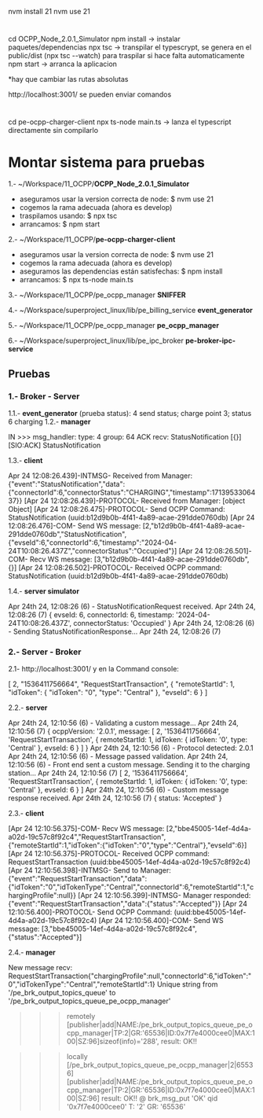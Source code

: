 nvm install 21
nvm use 21

#
cd OCPP_Node_2.0.1_Simulator
npm install -> instalar paquetes/dependencias
npx tsc -> transpilar el typescrypt, se genera en el public/dist
(npx tsc --watch) para traspilar si hace falta automaticamente
npm start -> arranca la aplicacion

*hay que cambiar las rutas absolutas

http://localhost:3001/ se pueden enviar comandos

#
cd pe-ocpp-charger-client
npx ts-node main.ts -> lanza el typescript directamente sin compilarlo



# Montar sistema para pruebas

1.- ~/Workspace/11_OCPP/**OCPP_Node_2.0.1_Simulator**

- aseguramos usar la version correcta de node: $ nvm use 21
- cogemos la rama adecuada (ahora es develop)
- traspilamos usando: $ npx tsc
- arrancamos: $ npm start

2.- ~/Workspace/11_OCPP/**pe-ocpp-charger-client**

- aseguramos usar la version correcta de node: $ nvm use 21
- cogemos la rama adecuada (ahora es develop)
- aseguramos las dependencias están satisfechas: $ npm install
- arrancamos: $ npx ts-node main.ts

3.- ~/Workspace/11_OCPP/pe_ocpp_manager **SNIFFER**

4.- ~/Workspace/superproject_linux/lib/pe_billing_service **event_generator**

5.- ~/Workspace/11_OCPP/pe_ocpp_manager **pe_ocpp_manager**

6.- ~/Workspace/superproject_linux/lib/pe_ipc_broker **pe-broker-ipc-service**

## Pruebas 

### 1.- Broker - Server

1.1.- **event_generator** (prueba status): 4 send status; charge point 3; status 6 charging
1.2.- **manager**

IN >>> msg_handler: type: 4	group: 64
ACK recv: StatusNotification
[{}]
[SIO:ACK] StatusNotification

1.3.- **client**

Apr 24 12:08:26.439]-INTMSG- Received from Manager: {"event":"StatusNotification","data":{"connectorId":6,"connectorStatus":"CHARGING","timestamp":1713953306437}}
[Apr 24 12:08:26.439]-PROTOCOL- Received from Manager: [object Object]
[Apr 24 12:08:26.475]-PROTOCOL- Send OCPP Command: StatusNotification (uuid:b12d9b0b-4f41-4a89-acae-291dde0760db)
[Apr 24 12:08:26.476]-COM- Send WS message: [2,"b12d9b0b-4f41-4a89-acae-291dde0760db","StatusNotification",{"evseId":6,"connectorId":6,"timestamp":"2024-04-24T10:08:26.437Z","connectorStatus":"Occupied"}]
[Apr 24 12:08:26.501]-COM- Recv WS message: [3,"b12d9b0b-4f41-4a89-acae-291dde0760db",{}]
[Apr 24 12:08:26.502]-PROTOCOL- Received OCPP command: StatusNotification (uuid:b12d9b0b-4f41-4a89-acae-291dde0760db)


1.4.- **server simulator**

Apr 24th 24, 12:08:26 (6) - StatusNotificationRequest received.
Apr 24th 24, 12:08:26 (7)
{
  evseId: 6,
  connectorId: 6,
  timestamp: '2024-04-24T10:08:26.437Z',
  connectorStatus: 'Occupied'
}
Apr 24th 24, 12:08:26 (6) - Sending StatusNotificationResponse...
Apr 24th 24, 12:08:26 (7)


### 2.- Server - Broker

2.1- http://localhost:3001/ y en la Command console:

[
    2,
    "1536411756664",
    "RequestStartTransaction",
    {
        "remoteStartId": 1,
        "idToken": {
            "idToken": "0",
            "type": "Central"
        },
        "evseId": 6
    }
]

2.2.- **server**

Apr 24th 24, 12:10:56 (6) - Validating a custom message...
Apr 24th 24, 12:10:56 (7)
{
  ocppVersion: '2.0.1',
  message: [
    2,
    '1536411756664',
    'RequestStartTransaction',
    {
      remoteStartId: 1,
      idToken: { idToken: '0', type: 'Central' },
      evseId: 6
    }
  ]
}
Apr 24th 24, 12:10:56 (6) - Protocol detected: 2.0.1
Apr 24th 24, 12:10:56 (6) - Message passed validation.
Apr 24th 24, 12:10:56 (6) - Front end sent a custom message. Sending it to the charging station...
Apr 24th 24, 12:10:56 (7)
[
  2,
  '1536411756664',
  'RequestStartTransaction',
  {
    remoteStartId: 1,
    idToken: { idToken: '0', type: 'Central' },
    evseId: 6
  }
]
Apr 24th 24, 12:10:56 (6) - Custom message response received.
Apr 24th 24, 12:10:56 (7)
{ status: 'Accepted' }


2.3.- **client**

[Apr 24 12:10:56.375]-COM- Recv WS message: [2,"bbe45005-14ef-4d4a-a02d-19c57c8f92c4","RequestStartTransaction",{"remoteStartId":1,"idToken":{"idToken":"0","type":"Central"},"evseId":6}]
[Apr 24 12:10:56.375]-PROTOCOL- Received OCPP command: RequestStartTransaction (uuid:bbe45005-14ef-4d4a-a02d-19c57c8f92c4)
[Apr 24 12:10:56.398]-INTMSG- Send to Manager: {"event":"RequestStartTransaction","data":{"idToken":"0","idTokenType":"Central","connectorId":6,"remoteStartId":1,"chargingProfile":null}}
[Apr 24 12:10:56.399]-INTMSG- Manager responded: {"event":"RequestStartTransaction","data":{"status":"Accepted"}}
[Apr 24 12:10:56.400]-PROTOCOL- Send OCPP Command:  (uuid:bbe45005-14ef-4d4a-a02d-19c57c8f92c4)
[Apr 24 12:10:56.400]-COM- Send WS message: [3,"bbe45005-14ef-4d4a-a02d-19c57c8f92c4",{"status":"Accepted"}]


2.4.- **manager**


New message recv: RequestStartTransaction{"chargingProfile":null,"connectorId":6,"idToken":"0","idTokenType":"Central","remoteStartId":1}
Unique string from '/pe_brk_output_topics_queue' to '/pe_brk_output_topics_queue_pe_ocpp_manager'

>>> remotely [publisher|add|NAME:/pe_brk_output_topics_queue_pe_ocpp_manager|TP:2|GR:'65536|ID:0x7f7e4000cee0|MAX:100|SZ:96]sizeof(info)='288', result: 
OK!!

>>> locally [/pe_brk_output_topics_queue_pe_ocpp_manager|2|65536]
	[publisher|add|NAME:/pe_brk_output_topics_queue_pe_ocpp_manager|TP:2|GR:'65536|ID:0x7f7e4000cee0|MAX:100|SZ:96] result: OK!!
@ brk_msg_put 'OK' qid '0x7f7e4000cee0' T: '2' GR: '65536'
